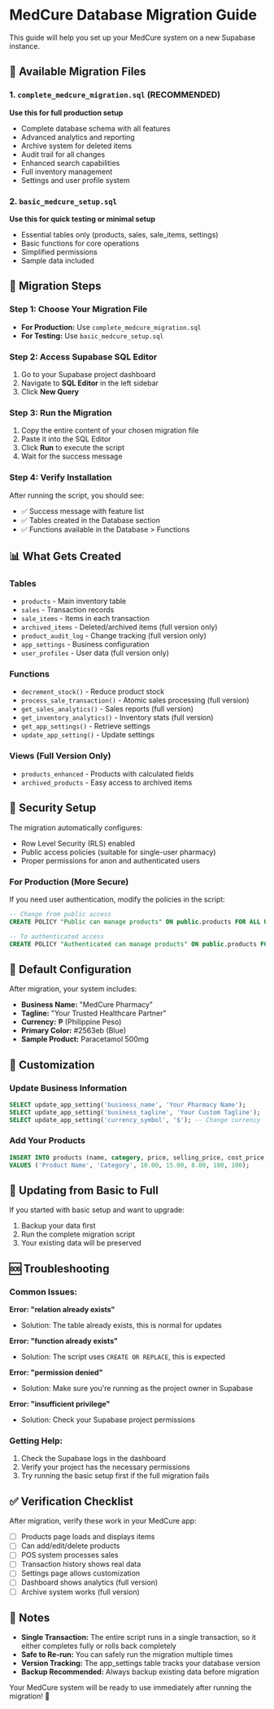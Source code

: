 # MedCure Database Migration Guide

This guide will help you set up your MedCure system on a new Supabase instance.

## 📁 Available Migration Files

### 1. `complete_medcure_migration.sql` (RECOMMENDED)

**Use this for full production setup**

- Complete database schema with all features
- Advanced analytics and reporting
- Archive system for deleted items
- Audit trail for all changes
- Enhanced search capabilities
- Full inventory management
- Settings and user profile system

### 2. `basic_medcure_setup.sql`

**Use this for quick testing or minimal setup**

- Essential tables only (products, sales, sale_items, settings)
- Basic functions for core operations
- Simplified permissions
- Sample data included

## 🚀 Migration Steps

### Step 1: Choose Your Migration File

- **For Production:** Use `complete_medcure_migration.sql`
- **For Testing:** Use `basic_medcure_setup.sql`

### Step 2: Access Supabase SQL Editor

1. Go to your Supabase project dashboard
2. Navigate to **SQL Editor** in the left sidebar
3. Click **New Query**

### Step 3: Run the Migration

1. Copy the entire content of your chosen migration file
2. Paste it into the SQL Editor
3. Click **Run** to execute the script
4. Wait for the success message

### Step 4: Verify Installation

After running the script, you should see:

- ✅ Success message with feature list
- ✅ Tables created in the Database section
- ✅ Functions available in the Database > Functions

## 📊 What Gets Created

### Tables

- `products` - Main inventory table
- `sales` - Transaction records
- `sale_items` - Items in each transaction
- `archived_items` - Deleted/archived items (full version only)
- `product_audit_log` - Change tracking (full version only)
- `app_settings` - Business configuration
- `user_profiles` - User data (full version only)

### Functions

- `decrement_stock()` - Reduce product stock
- `process_sale_transaction()` - Atomic sales processing (full version)
- `get_sales_analytics()` - Sales reports (full version)
- `get_inventory_analytics()` - Inventory stats (full version)
- `get_app_settings()` - Retrieve settings
- `update_app_setting()` - Update settings

### Views (Full Version Only)

- `products_enhanced` - Products with calculated fields
- `archived_products` - Easy access to archived items

## 🔐 Security Setup

The migration automatically configures:

- Row Level Security (RLS) enabled
- Public access policies (suitable for single-user pharmacy)
- Proper permissions for anon and authenticated users

### For Production (More Secure)

If you need user authentication, modify the policies in the script:

```sql
-- Change from public access
CREATE POLICY "Public can manage products" ON public.products FOR ALL USING (true);

-- To authenticated access
CREATE POLICY "Authenticated can manage products" ON public.products FOR ALL USING (auth.role() = 'authenticated');
```

## 🎯 Default Configuration

After migration, your system includes:

- **Business Name:** "MedCure Pharmacy"
- **Tagline:** "Your Trusted Healthcare Partner"
- **Currency:** ₱ (Philippine Peso)
- **Primary Color:** #2563eb (Blue)
- **Sample Product:** Paracetamol 500mg

## 🔧 Customization

### Update Business Information

```sql
SELECT update_app_setting('business_name', 'Your Pharmacy Name');
SELECT update_app_setting('business_tagline', 'Your Custom Tagline');
SELECT update_app_setting('currency_symbol', '$'); -- Change currency
```

### Add Your Products

```sql
INSERT INTO products (name, category, price, selling_price, cost_price, stock, total_stock)
VALUES ('Product Name', 'Category', 10.00, 15.00, 8.00, 100, 100);
```

## 🔄 Updating from Basic to Full

If you started with basic setup and want to upgrade:

1. Backup your data first
2. Run the complete migration script
3. Your existing data will be preserved

## 🆘 Troubleshooting

### Common Issues:

**Error: "relation already exists"**

- Solution: The table already exists, this is normal for updates

**Error: "function already exists"**

- Solution: The script uses `CREATE OR REPLACE`, this is expected

**Error: "permission denied"**

- Solution: Make sure you're running as the project owner in Supabase

**Error: "insufficient privilege"**

- Solution: Check your Supabase project permissions

### Getting Help:

1. Check the Supabase logs in the dashboard
2. Verify your project has the necessary permissions
3. Try running the basic setup first if the full migration fails

## ✅ Verification Checklist

After migration, verify these work in your MedCure app:

- [ ] Products page loads and displays items
- [ ] Can add/edit/delete products
- [ ] POS system processes sales
- [ ] Transaction history shows real data
- [ ] Settings page allows customization
- [ ] Dashboard shows analytics (full version)
- [ ] Archive system works (full version)

## 📝 Notes

- **Single Transaction:** The entire script runs in a single transaction, so it either completes fully or rolls back completely
- **Safe to Re-run:** You can safely run the migration multiple times
- **Version Tracking:** The app_settings table tracks your database version
- **Backup Recommended:** Always backup existing data before migration

Your MedCure system will be ready to use immediately after running the migration! 🎉

